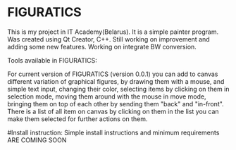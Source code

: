 # FIGURATICS


 

   This is my project in IT Academy(Belarus). It is a simple painter program. Was created using Qt Creator, C++. Still working on improvement and adding some new features. Working on integrate BW conversion.

Tools available in FIGURATICS:

  For current version of FIGURATICS (version 0.0.1)  you can add to canvas different variation of graphical figures, by drawing them with a mouse, and  simple text input, changing their color, selecting items by clicking on them in selection mode,  moving them around with the mouse in move mode, bringing them on top of each other by sending them "back" and "in-front". 
 There is a list of all item on canvas by clicking on them in the list you can make them selected for further actions on them.
 
 #Install instruction:
Simple install instructions and minimum requirements ARE COMING SOON


